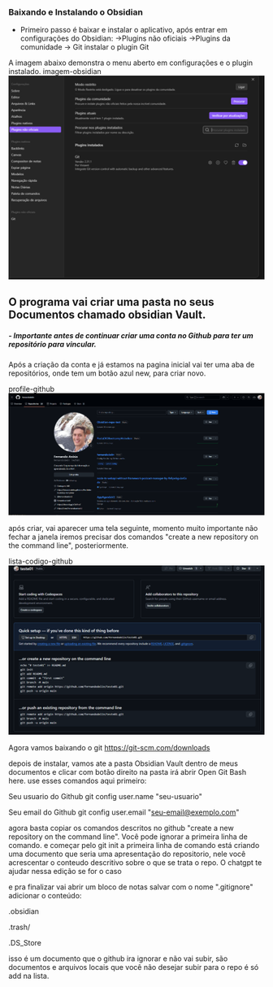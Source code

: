 ### Baixando e Instalando o Obsidian  

- Primeiro passo é baixar e instalar o aplicativo, após entrar em configurações do Obsidian:
	->Plugins não oficiais ->Plugins da comunidade -> Git
		instalar o plugin Git

A imagem abaixo demonstra o menu aberto em configurações e o plugin instalado.
imagem-obsidian
![imagem-obsidian.png](./imagem-obsidian.png)

## O programa vai criar uma pasta no seus Documentos chamado obsidian Vault.

##### - Importante antes de continuar criar uma conta no Github para ter um repositório para vincular.
Após a criação da conta e já estamos na pagina inicial vai ter uma aba de repositórios, onde tem um botão azul new, para criar novo.

profile-github
![profile-github.png](./profile-github.png)

após criar, vai aparecer uma tela seguinte, momento muito importante não fechar a janela iremos precisar dos comandos "create a new repository on the command line", posteriormente. 

lista-codigo-github
![lista-codigos-github.png](./lista-codigos-github.png)

Agora vamos baixando o git
https://git-scm.com/downloads

depois de instalar, vamos ate a pasta Obsidian Vault  dentro de meus documentos e clicar com botão direito na pasta irá abrir Open  Git Bash here.
use esses comandos aqui primeiro:

Seu usuario do Github
git config user.name "seu-usuario" 

Seu email do Github
git config user.email "seu-email@exemplo.com"

agora basta copiar os comandos descritos no github "create a new repository on the command line". Você pode ignorar a primeira linha de comando. e começar pelo git init
a primeira linha de comando está criando uma documento que seria uma apresentação do repositorio, nele você acrescentar o conteudo descritivo sobre o que se trata o repo.
O chatgpt te ajudar nessa edição se for o caso

e pra finalizar vai abrir um bloco de notas salvar com o nome ".gitignore"
adicionar o conteúdo:

.obsidian

.trash/

.DS_Store

isso é um documento que o github ira ignorar e não vai subir, são documentos e arquivos locais que você não desejar subir para o repo é só add na lista.



